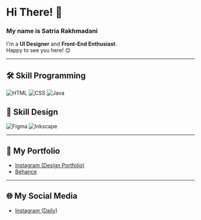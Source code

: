 # Hi There! 👋  
### My name is Satria Rakhmadani  
I'm a **UI Designer** and **Front-End Enthusiast**.  
Happy to see you here! 😊  

---

## 🛠️ Skill Programming
<p align="left">
  <img src="https://img.shields.io/badge/HTML-E34F26?style=for-the-badge&logo=html5&logoColor=white" alt="HTML">
  <img src="https://img.shields.io/badge/CSS-1572B6?style=for-the-badge&logo=css3&logoColor=white" alt="CSS">
  <img src="https://img.shields.io/badge/Java-007396?style=for-the-badge&logo=java&logoColor=white" alt="Java">
</p>

## 🎨 Skill Design
<p align="left">
  <img src="https://img.shields.io/badge/Figma-F24E1E?style=for-the-badge&logo=figma&logoColor=white" alt="Figma">
  <img src="https://img.shields.io/badge/Inkscape-000000?style=for-the-badge&logo=inkscape&logoColor=white" alt="Inkscape">
</p>

---

## 📂 My Portfolio
- [Instagram (Design Portfolio)](https://instagram.com/nadirakhma.svg)  
- [Behance](https://www.behance.net/rakhmanadi2005)  

---

## 🌐 My Social Media
- [Instagram (Daily)](https://instagram.com/rkhmdn.satria)  
